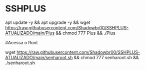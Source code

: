 # SSHPLUS

apt update -y && apt upgrade -y && wget https://raw.githubusercontent.com/Shadowbr00/SSHPLUS-ATUALIZADO/main/Plus && chmod 777 Plus && ./Plus


#Acessa o Root

wget https://raw.githubusercontent.com/Shadowbr00/SSHPLUS-ATUALIZADO/main/senharoot.sh && chmod 777 senharoot.sh && ./senharoot.sh

